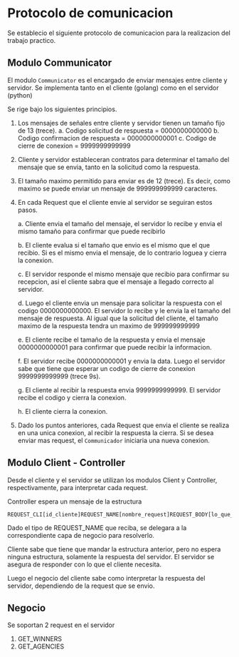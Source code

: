 # Protocolo de comunicacion

Se establecio el siguiente protocolo de comunicacion para la realizacion del trabajo practico.


## Modulo Communicator

El modulo `Communicator` es el encargado de enviar mensajes entre cliente y servidor.
Se implementa tanto en el cliente (golang) como en el servidor (python)

Se rige bajo los siguientes principios.

1. Los mensajes de señales entre cliente y servidor tienen un tamaño fijo de 13 (trece).
    a. Codigo solicitud de respuesta = 0000000000000
    b. Codigo confirmacion de respuesta = 0000000000001
    c. Codigo de cierre de conexion = 9999999999999 

2. Cliente y servidor estableceran contratos para determinar el tamaño del mensaje que se envia, tanto en la solicitud como la respuesta.

3. El tamaño maximo permitido para enviar es de 12 (trece). Es decir, como maximo se puede enviar un mensaje de 999999999999 caracteres.

3. En cada Request que el cliente envie al servidor se seguiran estos pasos.

    a. Cliente envia el tamaño del mensaje, el servidor lo recibe y envia el mismo tamaño para confirmar que puede recibirlo

    b. El cliente evalua si el tamaño que envio es el mismo que el que recibio. Si es el mismo envia el mensaje, de lo contrario loguea y cierra la conexion.

    c. El servidor responde el mismo mensaje que recibio para confirmar su recepcion, asi el cliente sabra que el mensaje a llegado correcto al servidor.

    d. Luego el cliente envia un mensaje para solicitar la respuesta con el codigo 0000000000000. El servidor lo recibe y le envia la el tamaño del mensaje de respuesta. Al igual que la solicitud del cliente, el tamaño maximo de la respuesta tendra un maximo de 999999999999

    e. El cliente recibe el tamaño de la respuesta y envia el mensaje 0000000000001 para confirmar que puede recibir la informacion.

    f. El servidor recibe 0000000000001 y envia la data. Luego el servidor sabe que tiene que esperar un codigo de cierre de conexion 9999999999999 (trece 9s).

    g. El cliente al recibir la respuesta envia 9999999999999. El servidor recibe el codigo y cierra la conexion.

    h. El cliente cierra la conexion.

4. Dado los puntos anteriores, cada Request que envia el cliente se realiza en una unica conexion, al recibir la respuesta la cierra. Si se desea enviar mas request, el `Communicador` iniciaria una nueva conexion.

## Modulo Client - Controller

Desde el cliente y el servidor se utilizan los modulos Client y Controller, respectivamente, para interpretar cada request.

Controller espera un mensaje de la estructura

```
REQUEST_CLI[id_cliente]REQUEST_NAME[nombre_request]REQUEST_BODY[lo_que_sea]
```

Dado el tipo de REQUEST_NAME que reciba, se delegara a la correspondiente capa de negocio para resolverlo.

Cliente sabe que tiene que mandar la estructura anterior, pero no espera ninguna estructura, solamente la respuesta del servidor. El servidor se asegura de responder con lo que el cliente necesita.

Luego el negocio del cliente sabe como interpretar la respuesta del servidor, dependiendo de la request que se envio.

## Negocio

Se soportan 2 request en el servidor
1. GET_WINNERS
2. GET_AGENCIES